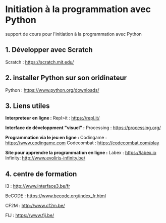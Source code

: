 # Initiation à la programmation avec Python
support de cours pour l'initiation à la programmation avec Python

## 1. Développer avec Scratch
Scratch : https://scratch.mit.edu/

## 2. installer Python sur son oridinateur
Python : https://www.python.org/downloads/

## 3. Liens utiles
**Interpreteur en ligne :**
Repl>it : https://repl.it/

**Interface de développment "visuel" :**
Processing : https://processing.org/

**Programmation via le jeu en ligne :**
Codingame : https://www.codingame.com 
Codecombat : https://codecombat.com/play

**Site pour apprendre la programmation en ligne :**
Labex : https://labex.io
Infinity:  http://www.evoliris-infinity.be/

## 4. centre de formation

I3 : http://www.interface3.be/fr

BeCODE : https://www.becode.org/index_fr.html

CF2M : http://www.cf2m.be/

FIJ : https://www.fij.be/
